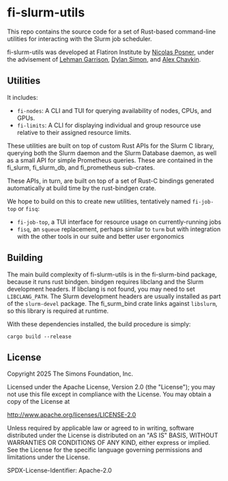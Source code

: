 # fi-slurm-utils

This repo contains the source code for a set of Rust-based command-line utilities for interacting with the Slurm job scheduler. 

fi-slurm-utils was developed at Flatiron Institute by [Nicolas Posner](https://github.com/nrposner), under the advisement of [Lehman Garrison](https://github.com/lgarrison), [Dylan Simon](https://github.com/dylex), and [Alex Chavkin](https://github.com/alexdotc).

## Utilities

It includes:
- `fi-nodes`: A CLI and TUI for querying availability of nodes, CPUs, and GPUs.
- `fi-limits`: A CLI for displaying individual and group resource use relative to their assigned resource limits.

These utilities are built on top of custom Rust APIs for the Slurm C library, querying both the Slurm daemon and the Slurm Database daemon, as well as a small API for simple Prometheus queries. These are contained in the fi_slurm, fi_slurm_db, and fi_prometheus sub-crates.

These APIs, in turn, are built on top of a set of Rust-C bindings generated automatically at build time by the rust-bindgen crate.

We hope to build on this to create new utilities, tentatively named `fi-job-top` or `fisq`:
- `fi-job-top`, a TUI interface for resource usage on currently-running jobs
- `fisq`, an `squeue` replacement, perhaps similar to `turm` but with integration with the other tools in our suite and better user ergonomics

## Building
The main build complexity of fi-slurm-utils is in the fi-slurm-bind package, because it runs rust bindgen. bindgen requires libclang and the Slurm development headers. If libclang is not found, you may need to set `LIBCLANG_PATH`. The Slurm development headers are usually installed as part of the `slurm-devel` package. The fi_surm_bind crate links against `libslurm`, so this library is required at runtime.

With these dependencies installed, the build procedure is simply:
```console
cargo build --release
```

## License
Copyright 2025 The Simons Foundation, Inc.

Licensed under the Apache License, Version 2.0 (the "License");
you may not use this file except in compliance with the License.
You may obtain a copy of the License at

http://www.apache.org/licenses/LICENSE-2.0

Unless required by applicable law or agreed to in writing, software
distributed under the License is distributed on an "AS IS" BASIS,
WITHOUT WARRANTIES OR CONDITIONS OF ANY KIND, either express or implied.
See the License for the specific language governing permissions and
limitations under the License.

SPDX-License-Identifier: Apache-2.0
